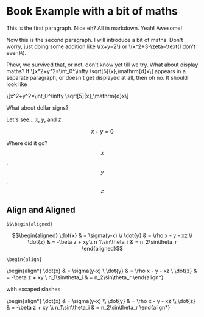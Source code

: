 # Book Example with a bit of maths

This is the first paragraph. Nice eh? All in markdown. Yeah! Awesome!

Now this is the second paragraph. I will introduce a bit of maths. Don't worry, just doing some addition like \\(x+y=2\\) or \\(x^2+3-\zeta=\text{I don't even}\\).

Phew, we survived that, or not, don't know yet till we try. What about display maths? If \\[x^2+y^2=\int_0^\infty \sqrt[5]{x}\,\mathrm{d}x\\] appears in a separate paragraph, or doesn't get displayed at all, then oh no. It should look like

\\[x^2+y^2=\int_0^\infty \sqrt[5]{x}\,\mathrm{d}x\\]

What about dollar signs?

Let's see... $x$, $y$, and $z$.

$$x+y=0$$

Where did it go? $$x$$, $$y$$, $$z$$

## Align and Aligned

`$$\begin{aligned}`

$$\begin{aligned}
\dot{x} & = \sigma(y-x) \\
\dot{y} & = \rho x - y - xz \\
\dot{z} & = -\beta z + xy\\
n_1\sin\theta_i & = n_2\sin\theta_r
\end{aligned}$$

`\begin{align}`

\begin{align*}
\dot{x} & = \sigma(y-x) \\
\dot{y} & = \rho x - y - xz \\
\dot{z} & = -\beta z + xy \\
n_1\sin\theta_i & = n_2\sin\theta_r
\end{align*}

with excaped slashes

\\begin{align*}
\\dot{x} & = \\sigma(y-x) \\\\
\\dot{y} & = \\rho x - y - xz \\\\
\\dot{z} & = -\\beta z + xy \\\\
n_1\sin\theta_i & = n_2\sin\theta_r
\\end{align*}
